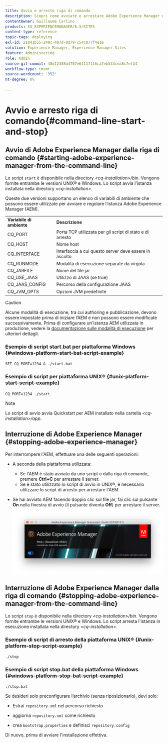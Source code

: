 ```yaml
---
title: Avvio e arresto riga di comando
description: Scopri come avviare e arrestare Adobe Experience Manager dalla riga di comando.
contentOwner: Guillaume Carlino
products: SG_EXPERIENCEMANAGER/6.5/SITES
content-type: reference
topic-tags: deploying
exl-id: 21041b55-240c-487d-9d79-c54c877f4e1e
solution: Experience Manager, Experience Manager Sites
feature: Administering
role: Admin
source-git-commit: 48d12388d4707e61117116ca7eb533cea8c7ef34
workflow-type: tm+mt
source-wordcount: '352'
ht-degree: 0%

---
```


# Avvio e arresto riga di comando{#command-line-start-and-stop}

## Avvio di Adobe Experience Manager dalla riga di comando {#starting-adobe-experience-manager-from-the-command-line}

Lo script `start` è disponibile nella directory *&lt;cq-installation>/bin*. Vengono fornite entrambe le versioni UNIX® e Windows. Lo script avvia l&#39;istanza installata nella directory *&lt;cq-installation>*.

Queste due versioni supportano un elenco di variabili di ambiente che possono essere utilizzate per avviare e regolare l’istanza Adobe Experience Manager (AEM).

<table>
 <tbody>
  <tr>
   <td><strong>Variabile di ambiente </strong></td>
   <td><strong>Descrizione </strong></td>
  </tr>
  <tr>
   <td>CQ_PORT</td>
   <td>Porta TCP utilizzata per gli script di stato e di arresto<br /> </td>
  </tr>
  <tr>
   <td>CQ_HOST</td>
   <td>Nome host<br /> </td>
  </tr>
  <tr>
   <td>CQ_INTERFACE</td>
   <td>Interfaccia a cui questo server deve essere in ascolto<br /> </td>
  </tr>
  <tr>
   <td>CQ_RUNMODE</td>
   <td>Modalità di esecuzione separate da virgola<br /> </td>
  </tr>
  <tr>
   <td>CQ_JARFILE</td>
   <td>Nome del file jar<br /> </td>
  </tr>
  <tr>
   <td>CQ_USE_JAAS</td>
   <td>Utilizzo di JAAS (se true)<br /> </td>
  </tr>
  <tr>
   <td>CQ_JAAS_CONFIG</td>
   <td>Percorso della configurazione JAAS<br /> </td>
  </tr>
  <tr>
   <td>CQ_JVM_OPTS</td>
   <td>Opzioni JVM predefinite<br /> </td>
  </tr>
 </tbody>
</table>

>[!CAUTION]
>
>Alcune modalità di esecuzione, tra cui authoring e pubblicazione, devono essere impostate prima di iniziare l’AEM e non possono essere modificate successivamente. Prima di configurare un&#39;istanza AEM utilizzata in produzione, vedere la [documentazione sulle modalità di esecuzione](/help/sites-deploying/configure-runmodes.md) per ulteriori dettagli.

### Esempio di script start.bat per piattaforma Windows {#windows-platform-start-bat-script-example}

```shell
SET CQ_PORT=1234 & ./start.bat
```

### Esempio di script per piattaforma UNIX® {#unix-platform-start-script-example}

```shell
CQ_PORT=1234 ./start
```

>[!NOTE]
>
>Lo script di avvio avvia Quickstart per AEM installato nella cartella *&lt;cq-installation>/app*.

## Interruzione di Adobe Experience Manager {#stopping-adobe-experience-manager}

Per interrompere l&#39;AEM, effettuare una delle seguenti operazioni:

* A seconda della piattaforma utilizzata:

   * Se l&#39;AEM è stato avviato da uno script o dalla riga di comando, premere **Ctrl+C** per arrestare il server.
   * Se è stato utilizzato lo script di avvio in UNIX®, è necessario utilizzare lo script di arresto per arrestare l&#39;AEM.

* Se hai avviato AEM facendo doppio clic sul file jar, fai clic sul pulsante **On** nella finestra di avvio (il pulsante diventa **Off**) per arrestare il server.

  ![chlimage_1-63](assets/chlimage_1-63.png)

## Interruzione di Adobe Experience Manager dalla riga di comando {#stopping-adobe-experience-manager-from-the-command-line}

Lo script `stop` è disponibile nella directory *&lt;cq-installation>/bin*. Vengono fornite entrambe le versioni UNIX® e Windows. Lo script arresta l&#39;istanza in esecuzione installata nella directory *&lt;cq-installation>*.

### Esempio di script di arresto della piattaforma UNIX® {#unix-platform-stop-script-example}

```shell
./stop
```

### Esempio di script stop.bat della piattaforma Windows {#windows-platform-stop-bat-script-example}

```shell
./stop.bat
```

Se desideri solo preconfigurare l’archivio (senza riposizionarlo), devi solo:

* Estrai `repository.xml` nel percorso richiesto

* aggiorna `repository.xml` come richiesto

* crea `bootstrap.properties` e definisci `repository.config`

Di nuovo, prima di avviare l&#39;installazione effettiva.
